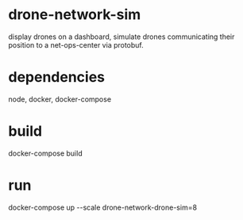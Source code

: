 drone-network-sim
===

display drones on a dashboard, simulate drones communicating their position to 
a net-ops-center via protobuf.

dependencies
===

node, docker, docker-compose

build 
===

docker-compose build

run
===

docker-compose up --scale drone-network-drone-sim=8 
